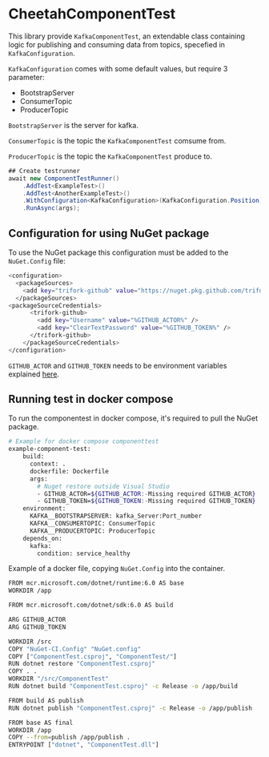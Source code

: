 # CheetahComponentTest

This library provide `KafkaComponentTest`, an extendable class containing logic for publishing and consuming data from topics, specefied in `KafkaConfiguration`.

`KafkaConfiguration` comes with some default values, but require 3 parameter:

- BootstrapServer
- ConsumerTopic
- ProducerTopic

`BootstrapServer` is the server for kafka.

`ConsumerTopic` is the topic the `KafkaComponentTest` comsume from.

`ProducerTopic` is the topic the `KafkaComponentTest` produce to.

```c#
## Create testrunner
await new ComponentTestRunner()
    .AddTest<ExampleTest>()
    .AddTest<AnotherExampleTest>()
    .WithConfiguration<KafkaConfiguration>(KafkaConfiguration.Position)
    .RunAsync(args);
```

## Configuration for using NuGet package

To use the NuGet package this configuration must be added to the `NuGet.Config` file:

```bash
<configuration>
  <packageSources>
    <add key="trifork-github" value="https://nuget.pkg.github.com/trifork/index.json" />
  </packageSources>
<packageSourceCredentials>
      <trifork-github>
        <add key="Username" value="%GITHUB_ACTOR%" />
        <add key="ClearTextPassword" value="%GITHUB_TOKEN%" />
      </trifork-github>
    </packageSourceCredentials>
</configuration>
```

`GITHUB_ACTOR` and `GITHUB_TOKEN` needs to be environment variables explained [here](https://docs.cheetah.trifork.dev/getting-started/guided-tour/prerequisites).

## Running test in docker compose

To run the componentest in docker compose, it's required to pull the NuGet package. 

```bash
# Example for docker compose componenttest
example-component-test:
    build:
      context: .
      dockerfile: Dockerfile
      args:
        # Nuget restore outside Visual Studio
        - GITHUB_ACTOR=${GITHUB_ACTOR:-Missing required GITHUB_ACTOR}
        - GITHUB_TOKEN=${GITHUB_TOKEN:-Missing required GITHUB_TOKEN}
    environment:
      KAFKA__BOOTSTRAPSERVER: kafka_Server:Port_number
      KAFKA__CONSUMERTOPIC: ConsumerTopic
      KAFKA__PRODUCERTOPIC: ProducerTopic
    depends_on:
      kafka:
        condition: service_healthy
```

Example of a docker file, copying `NuGet.Config` into the container.

```bash
FROM mcr.microsoft.com/dotnet/runtime:6.0 AS base
WORKDIR /app

FROM mcr.microsoft.com/dotnet/sdk:6.0 AS build

ARG GITHUB_ACTOR
ARG GITHUB_TOKEN

WORKDIR /src
COPY "NuGet-CI.Config" "NuGet.config"
COPY ["ComponentTest.csproj", "ComponentTest/"]
RUN dotnet restore "ComponentTest.csproj"
COPY . .
WORKDIR "/src/ComponentTest"
RUN dotnet build "ComponentTest.csproj" -c Release -o /app/build

FROM build AS publish
RUN dotnet publish "ComponentTest.csproj" -c Release -o /app/publish

FROM base AS final
WORKDIR /app
COPY --from=publish /app/publish .
ENTRYPOINT ["dotnet", "ComponentTest.dll"]
```
